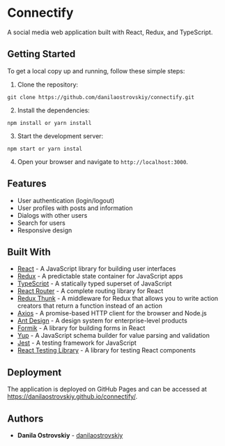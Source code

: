 # Connectify

A social media web application built with React, Redux, and TypeScript.

## Getting Started

To get a local copy up and running, follow these simple steps:

1. Clone the repository:

```
git clone https://github.com/danilaostrovskiy/connectify.git
```

2. Install the dependencies:

```
npm install or yarn install
```

3. Start the development server:

```
npm start or yarn instal
```

4. Open your browser and navigate to `http://localhost:3000`.

## Features

-   User authentication (login/logout)
-   User profiles with posts and information
-   Dialogs with other users
-   Search for users
-   Responsive design

## Built With

-   [React](https://reactjs.org/) - A JavaScript library for building user interfaces
-   [Redux](https://redux.js.org/) - A predictable state container for JavaScript apps
-   [TypeScript](https://www.typescriptlang.org/) - A statically typed superset of JavaScript
-   [React Router](https://reactrouter.com/) - A complete routing library for React
-   [Redux Thunk](https://github.com/reduxjs/redux-thunk) - A middleware for Redux that allows you to write action creators that return a function instead of an action
-   [Axios](https://github.com/axios/axios) - A promise-based HTTP client for the browser and Node.js
-   [Ant Design](https://ant.design/) - A design system for enterprise-level products
-   [Formik](https://formik.org/) - A library for building forms in React
-   [Yup](https://github.com/jquense/yup) - A JavaScript schema builder for value parsing and validation
-   [Jest](https://jestjs.io/) - A testing framework for JavaScript
-   [React Testing Library](https://testing-library.com/docs/react-testing-library/intro) - A library for testing React components

## Deployment

The application is deployed on GitHub Pages and can be accessed at <https://danilaostrovskiy.github.io/connectify/>.

## Authors

-   **Danila Ostrovskiy** - [danilaostrovskiy](https://github.com/danilaostrovskiy)
